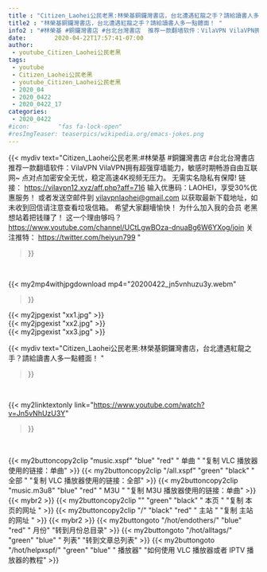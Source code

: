 ```yaml
---
title : "Citizen_Laohei公民老黑:林榮基銅鑼灣書店，台北遭遇紅龍之手？請給讀書人多一點體面！ "
title2 : "林榮基銅鑼灣書店，台北遭遇紅龍之手？請給讀書人多一點體面！ "
info2 : "#林榮基 #銅鑼灣書店 #台北台灣書店  推荐一款翻墙软件：VilaVPN VilaVPN拥有超强穿墙能力，敏感时期畅游自由互联网~ 点对点加密安全无忧，稳定高速4K视频无压力。 无需实名隐私有保障! 链接： https://vilavpn12.xyz/aff.php?aff=716 输入优惠码：LAOHEI，享受30%优惠服务！  或者发送空邮件到 vilavpnlaohei@gmail.com 以获取最新下载地址，如未收到回信请注意查看垃圾信箱。 希望大家翻墻愉快！  为什么加入我的会员 老黑想站着把钱赚了！ 这一个理由够吗？ https://www.youtube.com/channel/UCtLgwBOza-dnuaBg6W6YXog/join  关注推特： https://twitter.com/heiyun799 "
date:        2020-04-22T17:57:41-07:00
author:
 - youtube_Citizen_Laohei公民老黑
tags:
 - youtube
 - Citizen_Laohei公民老黑
 - youtube_Citizen_Laohei公民老黑
 - 2020_04
 - 2020_0422
 - 2020_0422_17
categories:
 - 2020_0422
#icon:        "fas fa-lock-open"
#resImgTeaser: teaserpics/wikipedia.org/emacs-jokes.png
---
```


{{< mydiv text="Citizen_Laohei公民老黑:#林榮基 #銅鑼灣書店 #台北台灣書店  推荐一款翻墙软件：VilaVPN VilaVPN拥有超强穿墙能力，敏感时期畅游自由互联网~ 点对点加密安全无忧，稳定高速4K视频无压力。 无需实名隐私有保障! 链接： https://vilavpn12.xyz/aff.php?aff=716 输入优惠码：LAOHEI，享受30%优惠服务！  或者发送空邮件到 vilavpnlaohei@gmail.com 以获取最新下载地址，如未收到回信请注意查看垃圾信箱。 希望大家翻墻愉快！  为什么加入我的会员 老黑想站着把钱赚了！ 这一个理由够吗？ https://www.youtube.com/channel/UCtLgwBOza-dnuaBg6W6YXog/join  关注推特： https://twitter.com/heiyun799 "
>}}
<br>


{{< my2mp4withjpgdownload mp4="20200422_jn5vnhuzu3y.webm"
>}}

{{< my2jpgexist "xx1.jpg" >}}<br>
{{< my2jpgexist "xx2.jpg" >}}<br>
{{< my2jpgexist "xx3.jpg" >}}<br>



{{< mydiv text="Citizen_Laohei公民老黑:林榮基銅鑼灣書店，台北遭遇紅龍之手？請給讀書人多一點體面！ "
>}}
<br>

{{< my2linktextonly link="https://www.youtube.com/watch?v=Jn5vNhUzU3Y"
>}}


<br>

{{< my2buttoncopy2clip "music.xspf"        "blue"   "red"    " 单曲 "  "复制 VLC 播放器使用的链接：单曲" >}} {{< my2buttoncopy2clip "/all.xspf"         "green"  "black"  " 全部 "  "复制 VLC 播放器使用的链接：全部" >}} {{< my2buttoncopy2clip "music.m3u8"        "blue"   "red"    " M3U  "    "复制 M3U 播放器使用的链接：单曲" >}} {{< mybr2 >}} {{< my2buttoncopy2clip ""                  "green"  "black"  " 本页 "    "复制 本页的网址 " >}} {{< my2buttoncopy2clip "/"                 "black"  "red"    " 主站 "    "复制 主站的网址 " >}} {{< mybr2 >}} {{< my2buttongoto      "/hot/endothers/"   "blue"   "red"    " 月份"   "转到月份总目录" >}} {{< my2buttongoto      "/hot/alltags/"     "green"  "blue"   " 列表"   "转到文章总列表" >}} {{< my2buttongoto      "/hot/helpxspf/"    "green"  "blue"   " 播放器" "如何使用 VLC 播放器或者 IPTV 播放器的教程" >}} 
